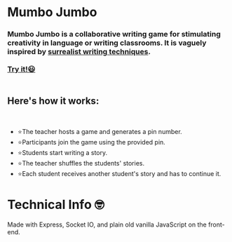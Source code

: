 # Mumbo Jumbo

<h3>
          Mumbo Jumbo is a collaborative writing game for stimulating creativity in language or writing classrooms. It
          is vaguely inspired by
          <a href="https://en.wikipedia.org/wiki/Surrealist_techniques">surrealist writing techniques</a>.
          <br />
          <br />
          <a href="https://mumbojumbo.glitch.me/">Try it!😃</a>
          <br />
          <br />
          <h2>Here's how it works:</h2>
          <br />
          <ul class="how_to_play">
            <li>⭐️The teacher hosts a game and generates a pin number.</li>
            <li>⭐️Participants join the game using the provided pin.</li>
            <li>⭐️Students start writing a story.</li>
            <li>⭐️The teacher shuffles the students' stories.</li>
            <li>⭐️Each student receives another student's story and has to continue it.</li>
          </ul>
        </h3>
        
# Technical Info 🤓

Made with Express, Socket IO, and plain old vanilla JavaScript on the front-end.
